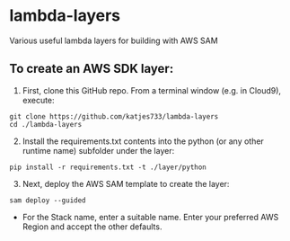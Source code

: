 # lambda-layers
Various useful lambda layers for building with AWS SAM

## To create an AWS SDK layer:
1. First, clone this GitHub repo. From a terminal window (e.g. in Cloud9), execute:
```
git clone https://github.com/katjes733/lambda-layers
cd ./lambda-layers
```
2. Install the requirements.txt contents into the python (or any other runtime name) subfolder under the layer:
```
pip install -r requirements.txt -t ./layer/python
```
3. Next, deploy the AWS SAM template to create the layer:
```
sam deploy --guided
```
   - For the Stack name, enter a suitable name. Enter your preferred AWS Region and accept the other defaults.